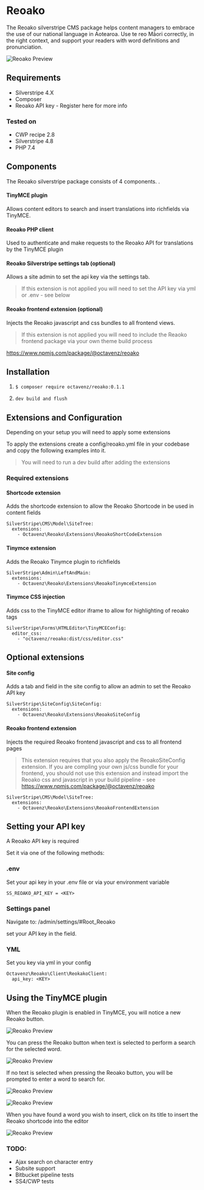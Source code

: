 # <a src="https://www.reoako.nz/">Reoako</a>

The Reoako silverstripe CMS package helps content managers to embrace the
use of our national language in Aotearoa. Use te reo Māori correctly, in the right context, and support your readers with word definitions and pronunciation.

![Reoako Preview](docs/img/screen5.png)

## Requirements

-   Silverstripe 4.X
-   Composer
-   Reoako API key - <a src="https://www.reoako.nz/">Register here for more info </a>

### Tested on

-   CWP recipe 2.8
-   Silverstripe 4.8
-   PHP 7.4

## Components

The Reoako silverstripe package consists of 4 components.
.

#### TinyMCE plugin

Allows content editors to search and insert translations into richfields via TinyMCE.

#### Reoako PHP client

Used to authenticate and make requests to the Reoako API for translations by the TinyMCE plugin

#### Reoako Silverstripe settings tab (optional)

Allows a site admin to set the api key via the settings tab.

> If this extension is not applied you will need to set the API key via yml or .env - see below

#### Reoako frontend extension (optional)

Injects the Reoako javascript and css bundles to all frontend views.

> If this extension is not applied you will need to include the Reaoko frontend package via your own theme build process

https://www.npmjs.com/package/@octavenz/reoako

## Installation

1. `$ composer require octavenz/reoako:0.1.1`

2. `dev build and flush`

## Extensions and Configuration

Depending on your setup you will need to apply some extensions

To apply the extensions create a config/reoako.yml file in your codebase and copy the following examples into it.

> You will need to run a dev build after adding the extensions

### Required extensions

#### Shortcode extension

Adds the shortcode extension to allow the Reoako Shortcode in be used in content fields

```
SilverStripe\CMS\Model\SiteTree:
  extensions:
    - Octavenz\Reoako\Extensions\ReoakoShortCodeExtension
```

#### Tinymce extension

Adds the Reoako Tinymce plugin to richfields

```
SilverStripe\Admin\LeftAndMain:
  extensions:
    - Octavenz\Reoako\Extensions\ReoakoTinymceExtension
```

#### Tinymce CSS injection

Adds css to the TinyMCE editor iframe to allow for highlighting of reoako tags

```
SilverStripe\Forms\HTMLEditor\TinyMCEConfig:
  editor_css:
    - "octavenz/reoako:dist/css/editor.css"
```

## Optional extensions

#### Site config

Adds a tab and field in the site config to allow an admin to set the Reoako API key

```
SilverStripe\SiteConfig\SiteConfig:
  extensions:
    - Octavenz\Reoako\Extensions\ReoakoSiteConfig
```

#### Reoako frontend extension

Injects the required Reoako frontend javascript and css to all frontend pages
> This extension requires that you also apply the ReoakoSiteConfig extension. If you are compling your own js/css bundle for your frontend, you should not use this extension and instead import the Reoako css and javascript in your build pipeline - see https://www.npmjs.com/package/@octavenz/reoako



```
SilverStripe\CMS\Model\SiteTree:
  extensions:
    - Octavenz\Reoako\Extensions\ReoakoFrontendExtension
```

## Setting your API key

A Reoako API key is required

Set it via one of the following methods:

### .env

Set your api key in your .env file or via your environment variable

```
SS_REOAKO_API_KEY = <KEY>

```

### Settings panel

Navigate to: /admin/settings/#Root_Reoako

set your API key in the field.

### YML

Set you key via yml in your config

```
Octavenz\Reoako\Client\ReokakoClient:
  api_key: <KEY>
```

## Using the TinyMCE plugin

When the Reoako plugin is enabled in TinyMCE, you will notice a new Reoako button.

![Reoako Preview](docs/img/screen0.png)

You can press the Reoako button when text is selected to perform a search for the selected word.

![Reoako Preview](docs/img/screen6.png)

If no text is selected when pressing the Reoako button, you will be prompted to enter a word to search for.

![Reoako Preview](docs/img/screen1.png)

![Reoako Preview](docs/img/screen3.png)

When you have found a word you wish to insert, click on its title to insert the Reoako shortcode into the editor

![Reoako Preview](docs/img/screen4.png)

### TODO:

-   Ajax search on character entry
-   Subsite support
-   Bitbucket pipeline tests
-   SS4/CWP tests
